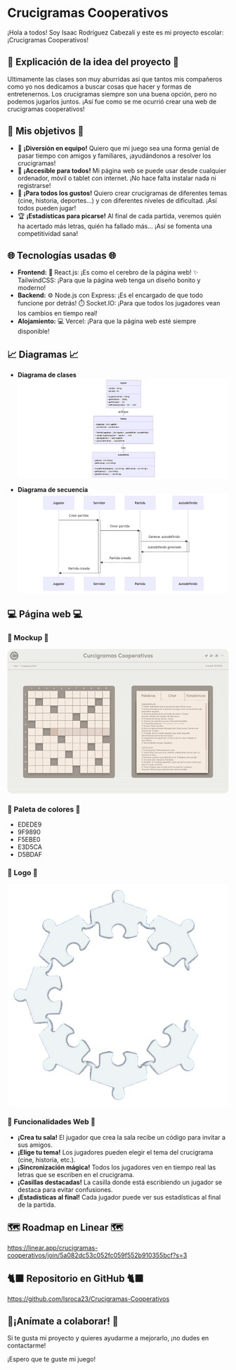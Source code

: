 #  Crucigramas Cooperativos 

¡Hola a todos! Soy Isaac Rodríguez Cabezalí y este es mi proyecto escolar: ¡Crucigramas Cooperativos! 

## 📖 Explicación de la idea del proyecto 📖

Ultimamente las clases son muy aburridas asi que tantos mis compañeros como yo nos dedicamos a buscar cosas que hacer y formas de entretenernos. Los crucigramas siempre son una buena opción, pero no podemos jugarlos juntos. ¡Así fue como se me ocurrió crear una web de crucigramas cooperativos!

## 🎯 Mis objetivos 🎯

* 🤝 **¡Diversión en equipo!**  Quiero que mi juego sea una forma genial de pasar tiempo con amigos y familiares, ¡ayudándonos a resolver los crucigramas!
* 📱 **¡Accesible para todos!**  Mi página web se puede usar desde cualquier ordenador, móvil o tablet con internet. ¡No hace falta instalar nada ni registrarse! 
* 🩷 **¡Para todos los gustos!**  Quiero crear crucigramas de diferentes temas (cine, historia, deportes...) y con diferentes niveles de dificultad. ¡Así todos pueden jugar!
* 🏆 **¡Estadísticas para picarse!**  Al final de cada partida, veremos quién ha acertado más letras, quién ha fallado más... ¡Así se fomenta una competitividad sana! 

## 🌐 Tecnologías usadas 🌐

* **Frontend:**
    🧠 React.js: ¡Es como el cerebro de la página web!
    ✨ TailwindCSS: ¡Para que la página web tenga un diseño bonito y moderno!
* **Backend:**
    ⚙️ Node.js con Express: ¡Es el encargado de que todo funcione por detrás!
    ⏱️ Socket.IO: ¡Para que todos los jugadores vean los cambios en tiempo real!
* **Alojamiento:**
    💻 Vercel: ¡Para que la página web esté siempre disponible! 

## 📈 Diagramas 📈

* **Diagrama de clases**
![alt text](image.png)

* **Diagrama de secuencia**
![alt text](image-1.png)

## 💻 Página web 💻

### 💭 Mockup 💭

![alt text](image-2.png)

### 🎨 Paleta de colores 🎨

* EDEDE9
* 9F9890
* F5EBE0
* E3D5CA
* D5BDAF

### ️👀 Logo ️👀

![alt text](<Logo.png>)

### 🔗 Funcionalidades Web 🔗

* **¡Crea tu sala!**  El jugador que crea la sala recibe un código para invitar a sus amigos.
* **¡Elige tu tema!**  Los jugadores pueden elegir el tema del crucigrama (cine, historia, etc.).
* **¡Sincronización mágica!**  Todos los jugadores ven en tiempo real las letras que se escriben en el crucigrama.
* **¡Casillas destacadas!**  La casilla donde está escribiendo un jugador se destaca para evitar confusiones.
* **¡Estadísticas al final!**  Cada jugador puede ver sus estadísticas al final de la partida.

## ️🗺️ Roadmap en Linear 🗺️

https://linear.app/crucigramas-cooperativos/join/5a082dc53c052fc059f552b910355bcf?s=3

## 🐈‍⬛ Repositorio en GitHub 🐈‍⬛

https://github.com/Isroca23/Crucigramas-Cooperativos

## 👥¡Anímate a colaborar! 👥

Si te gusta mi proyecto y quieres ayudarme a mejorarlo, ¡no dudes en contactarme!

¡Espero que te guste mi juego!